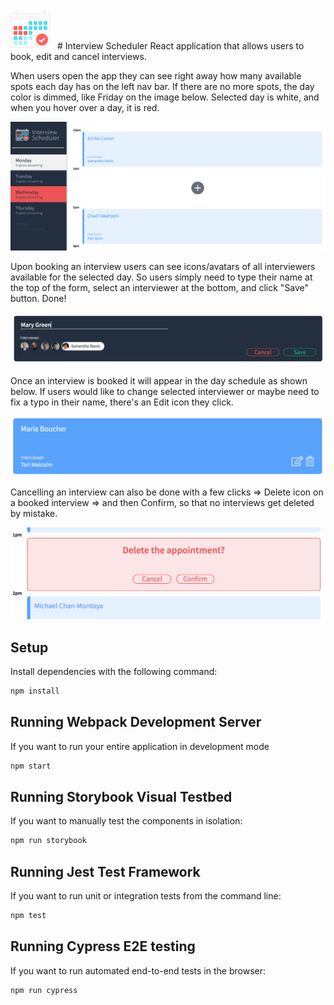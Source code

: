!["Scheduler icon](https://raw.githubusercontent.com/julia-gatina/scheduler/master/public/images/favicon.ico) # Interview Scheduler
React application that allows users to book, edit and cancel interviews. 

When users open the app they can see right away how many available spots each day has on the left nav bar. 
If there are no more spots, the day color is dimmed, like Friday on the image below. Selected day is white, and when you hover over a day, it is red.

!["Scheduler appointment initial view"](https://github.com/julia-gatina/scheduler/blob/master/docs/full_app_view.png?raw=true)

Upon booking an interview users can see icons/avatars of all interviewers available for the selected day.
So users simply need to type their name at the top of the form, select an interviewer at the bottom, and click "Save" button. Done! 

!["Scheduler create or edit an appointment "](https://github.com/julia-gatina/scheduler/blob/master/docs/create_appointment_form.png?raw=true)

Once an interview is booked it will appear in the day schedule as shown below.
If users would like to change selected interviewer or maybe need to fix a typo in their name, there's an Edit icon they click. 

!["Scheduler booked interview"](https://github.com/julia-gatina/scheduler/blob/master/docs/edit_delete_appointment_icons.png?raw=true)

Cancelling an interview can also be done with a few clicks => Delete icon on a booked interview => and then Confirm, 
so that no interviews get deleted by mistake. 

!["Scheduler confirmation to delete an appointment"](https://github.com/julia-gatina/scheduler/blob/master/docs/delete_appt_confirmation.png?raw=true)


## Setup
Install dependencies with the following command:

```sh
npm install
```

## Running Webpack Development Server
If you want to run your entire application in development mode

```sh
npm start
```
## Running Storybook Visual Testbed
If you want to manually test the components in isolation:

```sh
npm run storybook
```

## Running Jest Test Framework
If you want to run unit or integration tests from the command line:

```sh
npm test
```

## Running Cypress E2E testing
If you want to run automated end-to-end tests in the browser:

```sh
npm run cypress
```